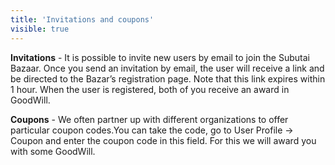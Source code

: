```yaml
---
title: 'Invitations and coupons'
visible: true
---
```


**Invitations** - It is possible to invite new users by email to join the Subutai Bazaar. Once you send an invitation by email, the user will receive a link and be directed to the Bazar’s registration page. Note that this link expires within 1 hour. When the user is registered, both of you receive an award in GoodWill.

**Coupons** - We often partner up with different organizations to offer particular coupon codes.You can take the code, go to User Profile -> Coupon and enter the coupon code in this field. For this we will award you with some GoodWill.


